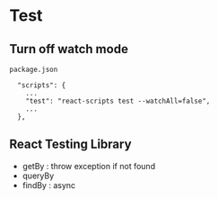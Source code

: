 # Test

## Turn off watch mode

`package.json`

```
  "scripts": {
    ...
    "test": "react-scripts test --watchAll=false",
    ...
  },
```

## React Testing Library

- getBy : throw exception if not found
- queryBy
- findBy : async
